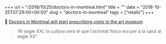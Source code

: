+++
url = "/2018/10/25/doctors-in-montreal.html"
title = ""
date = "2018-10-25T07:29:00+00:00"
slug = "doctors-in-montreal"
tags = ["retalls"]
+++

📎 [Doctors in Montreal will start prescribing visits to the art museum](https://qz.com/1433682/doctors-in-montreal-will-start-prescribing-visits-to-the-art-museum/)

> “Al segle XXI, la cultura serà el que l'activitat física era per a la salut al segle XX”.
